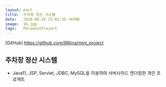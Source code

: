 ```yaml
---
layout: post
title:  주차장 정산 시스템 
date:   2020-06-25 15:01:35 +0300
image:  16.jpg
tags:   PersonalProject
---
```


[GitHub] <https://github.com/88jina/mini_project>

## 주차장 정산 시스템 

* Java11, JSP, Servlet, JDBC, MySQL을 이용하여 서버사이드 렌더링한 개인 프로젝트


### 